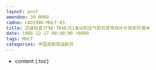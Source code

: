 ```yaml
---
layout: post
amendno: 39-0060
cadno: CAD1986-MULT-03
title: 迅速检查JT9D-7R4E/E1发动机压气机可变导向叶片同步环滑块
date: 1986-12-17 00:00:00 +0800
tags: MULT
categories: 中国民航局适航司
---
```


* content
{:toc}


